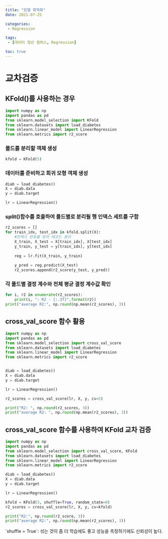 ```yaml
---
title: "모델 최적화"
date: 2021-07-25

categories:
 - Regression

tags:
 - [데이터 청년 캠퍼스, Regression]

toc: true
---
```

# 교차검증  
## KFold()를 사용하는 경우  
```py
import numpy as np
import pandas as pd
from sklearn.model_selection import KFold
from sklearn.datasets import load_diabetes
from sklearn.linear_model import LinearRegression
from sklearn.metrics import r2_score
```  

### 폴드를 분리할 객체 생성  
```py
kfold = KFold(5)
```  

### 데이터를 준비하고 회귀 모형 객체 생성  
```py
diab = load_diabetes()
X = diab.data
y = diab.target

lr = LinearRegression()
```  

### split()함수를 호출하여 폴드별로 분리될 행 인덱스 세트를 구함  
```py
r2_scores = []
for train_idx, test_idx in kfold.split(X):
    #인덱스 번호를 받아 레코드 분리
    X_train, X_test = X[train_idx], X[test_idx]
    y_train, y_test = y[train_idx], y[test_idx]
    
    reg = lr.fit(X_train, y_train)
    
    y_pred = reg.predict(X_test)
    r2_scores.append(r2_score(y_test, y_pred))
```  

### 각 폴드별 결정 계수와 전체 평균 결정 계수값 확인  
```py
for i, r2 in enumerate(r2_scores):
    print(i, ": R2 - {:.3f}".format(r2))
print("average R2:", np.round(np.mean(r2_scores), 3))
```  

## cross_val_score 함수 활용  
```py
import numpy as np
import pandas as pd
from sklearn.model_selection import cross_val_score
from sklearn.datasets import load_diabetes
from sklearn.linear_model import LinearRegression
from sklearn.metrics import r2_score


diab = load_diabetes()
X = diab.data
y = diab.target

lr = LinearRegression()

r2_scores = cross_val_score(lr, X, y, cv=5)

print("R2: ", np.round(r2_scores, 3))
print("average R2: ", np.round(np.mean(r2_scores), 3))
```  

## cross_val_score 함수를 사용하여 KFold 교차 검증  
```py
import numpy as np
import pandas as pd
from sklearn.model_selection import cross_val_score, KFold
from sklearn.datasets import load_diabetes
from sklearn.linear_model import LinearRegression
from sklearn.metrics import r2_score

diab = load_diabetes()
X = diab.data
y = diab.target

lr = LinearRegression()

kfold = KFold(3, shuffle=True, random_state=0)
r2_scores = cross_val_score(lr, X, y, cv=kfold)

print("R2:", np.round(r2_score, 3))
print("average R2:", np.round(np.mean(r2_scores), 3))
```  

<div class="notice--primary" markdown="1">
`shuffle = True`: 섞는 것이 좀 더 학습에도 좋고 성능을 측정하기에도 신뢰성이 높다.
</>
